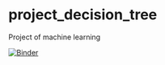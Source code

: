 # project_decision_tree
Project of machine learning 

[![Binder](https://mybinder.org/badge_logo.svg)](https://mybinder.org/v2/gh/adrees97735/project_decision_tree/master?labpath=https%3A%2F%2Fgithub.com%2Fadrees97735%2Fproject_decision_tree%2Fblob%2Fmain%2FNotebook_1.ipynb)
